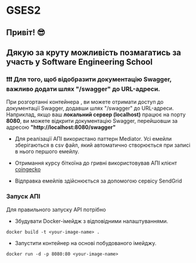 # GSES2
## Привіт! 😎 
## Дякую за круту можливість позмагатись за участь у Software Engineering School
### ❗❗❗ Для того, щоб відобразити документацію Swagger, важливо додати шлях **"/swagger"** до URL-адреси.

При розгортанні контейнера , ви можете отримати доступ до документації Swagger, додавши шлях "/swagger" до URL-адреси. 
Наприклад, якщо ваш **локальний сервер (localhost)** працює на порту **8080**, ви можете відкрити документацію Swagger, перейшовши за адресою **"http://localhost:8080/swagger"**

- Для реалізації АПІ використано паттерн Mediator. Усі емейли зберігаються в csv файл, який автоматично створюється при записі в нього першого емейлу. 

- Отримання курсу біткоїна до гривні використовував АПІ клієнт [coingecko](https://www.coingecko.com/api/documentations/v3#/)
- Відправка емейлів здійснюється за допомогою сервісу SendGrid


### Запуск АПІ

Для правильного запуску API потрібно
- Збудувати Docker-імейдж з відповідними налаштуваннями. 
```docker
docker build -t <your-image-name> .
```
  - Запустити контейнер на основі побудованого імейджу.
```docker
docker run -d -p 8080:80 <your-image-name>
```
